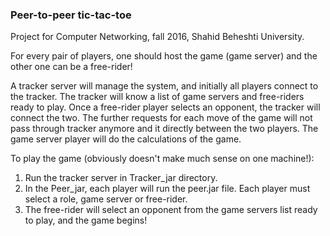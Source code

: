 ### Peer-to-peer tic-tac-toe

Project for Computer Networking, fall 2016, Shahid Beheshti University.

For every pair of players, one should host the game (game server) and the other one can be
a free-rider! 

A tracker server will manage the system, and initially all players connect to the tracker. 
The tracker will know a list of game servers and free-riders ready to play.
Once a free-rider player selects an opponent, the tracker
will connect the two. The further requests for each move of the game will not pass through tracker 
anymore and it directly between the two players. The game server player will do the calculations 
of the game.


To play the game (obviously doesn't make much sense on one machine!):
1. Run the tracker server in Tracker_jar directory.
2. In the Peer_jar, each player will run the peer.jar file. Each player must select
a role, game server or free-rider. 
3. The free-rider will select an opponent from the game servers list ready to play, and the
game begins!


